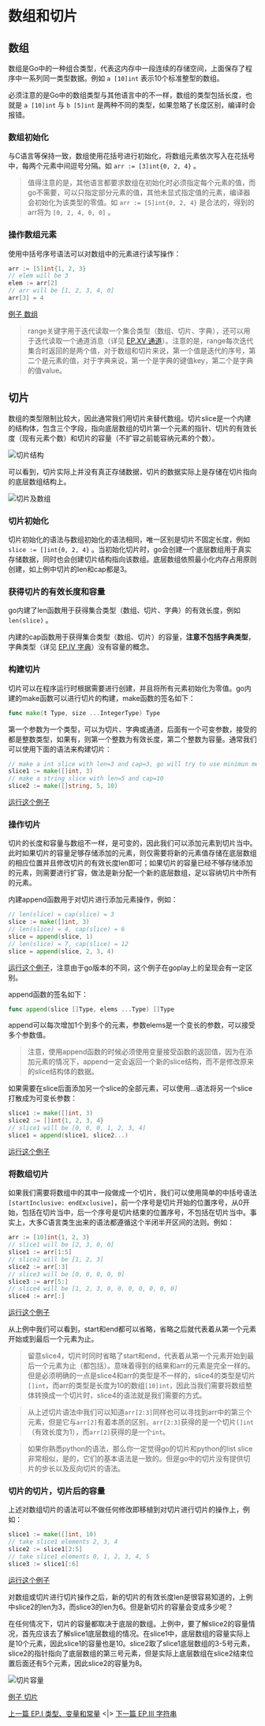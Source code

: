 # 数组和切片

## 数组

数组是Go中的一种组合类型，代表这内存中一段连续的存储空间，上面保存了程序中一系列同一类型数据。例如 `a [10]int` 表示10个标准整型的数组。

必须注意的是Go中的数组类型与其他语言中的不一样，数组的类型包括长度，也就是 `a [10]int` 与 `b [5]int` 是两种不同的类型，如果忽略了长度区别，编译时会报错。

### 数组初始化

与C语言等保持一致，数组使用花括号进行初始化，将数组元素依次写入在花括号中，每两个元素中间逗号分隔。如 `arr := [3]int{0, 2, 4}` 。

> 值得注意的是，其他语言都要求数组在初始化时必须指定每个元素的值，而go不需要，可以只指定部分元素的值，其他未显式指定值的元素，编译器会初始化为该类型的零值。如 `arr := [5]int{0, 2, 4}` 是合法的，得到的arr将为 `[0, 2, 4, 0, 0]` 。

### 操作数组元素

使用中括号序号语法可以对数组中的元素进行读写操作：

```go
arr := [5]int{1, 2, 3}
// elem will be 3
elem := arr[2]
// arr will be [1, 2, 3, 4, 0]
arr[3] = 4
```

[例子 数组](examples/ep02/array_type.go)

> range关键字用于迭代读取一个集合类型（数组、切片、字典），还可以用于迭代读取一个通道消息（详见 [EP.XV 通道](Episode.XV.Channel.md)）。注意的是，range每次迭代集合时返回的是两个值，对于数组和切片来说，第一个值是迭代的序号，第二个是元素的值，对于字典来说，第一个是字典的键值key，第二个是字典的值value。

## 切片

数组的类型限制比较大，因此通常我们用切片来替代数组。切片slice是一个内建的结构体，包含三个字段，指向底层数组的切片第一个元素的指针、切片的有效长度（现有元素个数）和切片的容量（不扩容之前能容纳元素的个数）。

![切片结构](imgs/slice_struct.png)

可以看到，切片实际上并没有真正存储数据，切片的数据实际上是存储在切片指向的底层数组结构上。

![切片及数组](imgs/slice_underly.png)

### 切片初始化

切片初始化的语法与数组初始化的语法相同，唯一区别是切片不固定长度，例如 `slice := []int{0, 2, 4}` 。当初始化切片时，go会创建一个底层数组用于真实存储数据，同时也会创建切片结构指向该数组。底层数组依照最小化内存占用原则创建，如上例中切片的len和cap都是3。

### 获得切片的有效长度和容量

go内建了len函数用于获得集合类型（数组、切片、字典）的有效长度，例如 `len(slice)` 。

内建的cap函数用于获得集合类型（数组、切片）的容量，**注意不包括字典类型**，字典类型（详见 [EP.IV 字典](Episode.IV.Map.md)）没有容量的概念。

### 构建切片

切片可以在程序运行时根据需要进行创建，并且将所有元素初始化为零值。go内建的make函数可以进行切片的构建，make函数的签名如下：

```go
func make(t Type, size ...IntegerType) Type
```

第一个参数为一个类型，可以为切片、字典或通道，后面有一个可变参数，接受的都是整数类型，如果有，则第一个整数为有效长度，第二个整数为容量。通常我们可以使用下面的语法来构建切片：

```go
// make a int slice with len=3 and cap=3, go will try to use minimun memory size
slice1 := make([]int, 3)
// make a string slice with len=5 and cap=10
slice2 := make([]string, 5, 10)
```

[运行这个例子](https://goplay.space/#ueNd-K7cGVu)

### 操作切片

切片的长度和容量与数组不一样，是可变的，因此我们可以添加元素到切片当中。此时如果切片的容量足够存储添加的元素，则仅需要将新的元素值存储在底层数组的相应位置并且修改切片的有效长度len即可；如果切片的容量已经不够存储添加的元素，则需要进行扩容，做法是新分配一个新的底层数组，足以容纳切片中所有的元素。

内建append函数用于对切片进行添加元素操作，例如：

```go
// len(slice) = cap(slice) = 3
slice := make([]int, 3)
// len(slice) = 4, cap(slice) = 6
slice = append(slice, 1)
// len(slice) = 7, cap(slice) = 12
slice = append(slice, 2, 3, 4)
```

[运行这个例子](https://goplay.space/#GeigUUqfZEn)，注意由于go版本的不同，这个例子在goplay上的呈现会有一定区别。

append函数的签名如下：

```go
func append(slice []Type, elems ...Type) []Type
```

append可以每次增加1个到多个的元素，参数elems是一个变长的参数，可以接受多个参数值。

> 注意，使用append函数的时候必须使用变量接受函数的返回值，因为在添加元素的情况下，append一定会返回一个新的slice结构，而不是修改原来的slice结构体的数据。

如果需要在slice后面添加另一个slice的全部元素，可以使用...语法将另一个slice打散成为可变长参数：

```go
slice1 := make([]int, 3)
slice2 := []int{1, 2, 3, 4}
// slice1 will be [0, 0, 0, 1, 2, 3, 4]
slice1 = append(slice1, slice2...)
```

[运行这个例子](https://goplay.space/#AhIDWW-GAb7)

### 将数组切片

如果我们需要将数组中的其中一段做成一个切片，我们可以使用简单的中括号语法 `[startInclusive: endExclusive]`，前一个序号是切片开始的位置序号，从0开始，包括在切片当中，后一个序号是切片结束的位置序号，不包括在切片当中。事实上，大多C语言类生出来的语法都遵循这个半闭半开区间的法则。例如：

```go
arr := [10]int{1, 2, 3}
// slice1 will be [2, 3, 0, 0]
slice1 := arr[1:5]
// slice2 will be [1, 2, 3]
slice2 := arr[:3]
// slice3 will be [0, 0, 0, 0, 0]
slice3 := arr[5:]
// slice4 will be [1, 2, 3, 0, 0, 0, 0, 0, 0, 0]
slice4 := arr[:]
```

[运行这个例子](https://goplay.space/#jk0pdFzkbZp)

从上例中我们可以看到，start和end都可以省略，省略之后就代表着从第一个元素开始或到最后一个元素为止。

> 留意slice4，切片时同时省略了start和end，代表着从第一个元素开始到最后一个元素为止（都包括）。意味着得到的结果和arr的元素是完全一样的。但是必须明确的一点是slice4和arr的类型是不一样的，slice4的类型是切片`[]int`，而arr的类型是长度为10的数组`[10]int`，因此当我们需要将数组整体转换成一个切片时，slice4的语法就是我们需要的方式。

> 从上述切片语法中我们可以知道`arr[2:3]`同样也可以寻找到arr中的第三个元素，但是它与`arr[2]`有着本质的区别，`arr[2:3]`获得的是一个切片`[]int`（有效长度为1），而`arr[2]`获得的是一个`int`。

> 如果你熟悉python的语法，那么你一定觉得go的切片和python的list slice非常相似，是的，它们的基本语法是一致的。但是go中的切片没有提供切片的步长以及反向切片的语法。

### 切片的切片，切片后的容量

上述对数组切片的语法可以不做任何修改即移植到对切片进行切片的操作上，例如：

```go
slice1 := make([]int, 10)
// take slice1 elements 2, 3, 4
slice2 := slice1[2:5]
// take slice1 elements 0, 1, 2, 3, 4, 5
slice3 := slice1[:6]
```

[运行这个例子](https://goplay.space/#oXZhRQuIuTM)

对数组或切片进行切片操作之后，新的切片的有效长度len是很容易知道的，上例中slice2的len为3，而slice3的len为6。但是新切片的容量会变成多少呢？

在任何情况下，切片的容量都取决于底层的数组。上例中，要了解slice2的容量情况，首先应该去了解slice1底层数组的情况。在slice1中，底层数组的容量实际上是10个元素，因此slice1的容量也是10。slice2取了slice1底层数组的3-5号元素，slice2的指针指向了底层数组的第三号元素，但是实际上底层数组在slice2结束位置后面还有5个元素，因此slice2的容量为8。

![切片容量](imgs/slice_cap.png)

[例子 切片](examples/ep02/slice_array.go)

[上一篇 EP.I 类型、变量和常量](Episode.I.Type.md) <|> [下一篇 EP.III 字符串](Episode.III.String.md)
